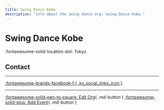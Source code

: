 ```yaml
---
title: Swing Dance Kobe
description: "Info about the swing dance org: Swing Dance Kobe."
---
```


# Swing Dance Kobe

:fontawesome-solid-location-dot: Tokyo  


## Contact


---

 [:fontawesome-brands-facebook-f:{ .ky_social_links_icon }](https://www.facebook.com/groups/SwingDanceKobe)

---

[:fontawesome-solid-pen-to-square: Edit Org](https://github.com/swingdance/orgs/issues/new?assignees=&labels=update+org&projects=&template=03-update_entity.yml&title=Update%20Org%3A%20ja_JP%20%E2%80%A2%20Swing%20Dance%20Kobe&region=ja_JP&id=swing-dance-kobe&name=Swing%20Dance%20Kobe){ .md-button } [:fontawesome-solid-plus: Add Event](https://github.com/swingdance/events/issues/new?assignees=&labels=add+event&projects=&template=02-add_entity.yml&title=Add%20Event%3A%20ja_JP%20%E2%80%A2%20%3CName%3E&region=ja_JP&province=Tokyo&city=Tokyo&org_id=swing-dance-kobe){ .md-button }
